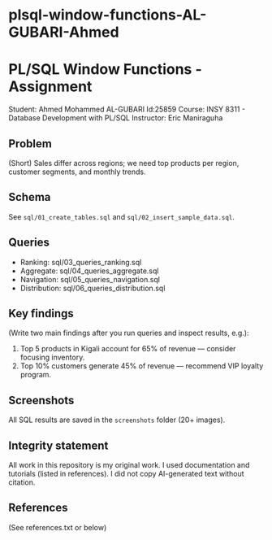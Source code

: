 # plsql-window-functions-AL-GUBARI-Ahmed
# PL/SQL Window Functions - Assignment
Student: Ahmed Mohammed AL-GUBARI
Id:25859
Course: INSY 8311 - Database Development with PL/SQL
Instructor: Eric Maniraguha

## Problem
(Short) Sales differ across regions; we need top products per region, customer segments, and monthly trends.

## Schema
See `sql/01_create_tables.sql` and `sql/02_insert_sample_data.sql`.

## Queries
- Ranking: sql/03_queries_ranking.sql
- Aggregate: sql/04_queries_aggregate.sql
- Navigation: sql/05_queries_navigation.sql
- Distribution: sql/06_queries_distribution.sql

## Key findings
(Write two main findings after you run queries and inspect results, e.g.):
1. Top 5 products in Kigali account for 65% of revenue — consider focusing inventory.
2. Top 10% customers generate 45% of revenue — recommend VIP loyalty program.

## Screenshots
All SQL results are saved in the `screenshots` folder (20+ images).

## Integrity statement
All work in this repository is my original work. I used documentation and tutorials (listed in references). I did not copy AI-generated text without citation.

## References
(See references.txt or below)
